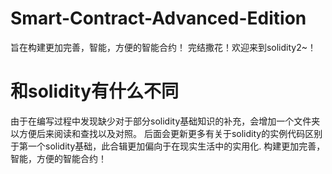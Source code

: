 # Smart-Contract-Advanced-Edition
旨在构建更加完善，智能，方便的智能合约！
完结撒花！欢迎来到solidity2~！

# 和solidity有什么不同
由于在编写过程中发现缺少对于部分solidity基础知识的补充，会增加一个文件夹以方便后来阅读和查找以及对照。
后面会更新更多有关于solidity的实例代码区别于第一个solidity基础，此合辑更加偏向于在现实生活中的实用化.
构建更加完善，智能，方便的智能合约！

